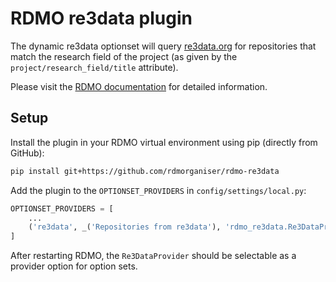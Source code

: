 RDMO re3data plugin
===================

The dynamic re3data optionset will query [re3data.org](https://www.re3data.org/) for repositories that match the research field of the project (as given by the `project/research_field/title` attribute).

Please visit the [RDMO documentation](https://rdmo.readthedocs.io/en/latest/configuration/plugins.html#optionset-providers) for detailed information.


Setup
-----

Install the plugin in your RDMO virtual environment using pip (directly from GitHub):

```bash
pip install git+https://github.com/rdmorganiser/rdmo-re3data
```

Add the plugin to the `OPTIONSET_PROVIDERS` in `config/settings/local.py`:

```python
OPTIONSET_PROVIDERS = [
    ...
    ('re3data', _('Repositories from re3data'), 'rdmo_re3data.Re3DataProvider')
]
```

After restarting RDMO, the `Re3DataProvider` should be selectable as a provider option for option sets.
